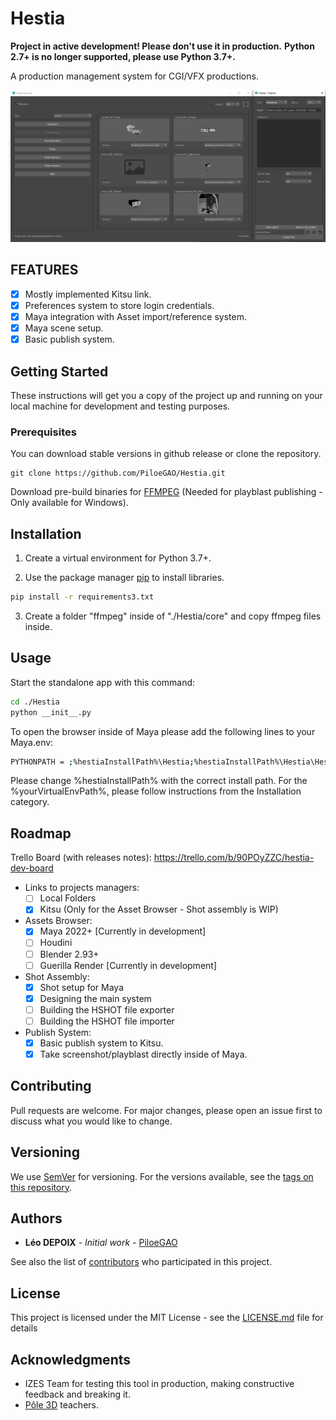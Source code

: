 # Hestia
**Project in active development! Please don't use it in production.**
**Python 2.7+ is no longer supported, please use Python 3.7+.**

A production management system for CGI/VFX productions.

![Hestia (Asset Browser - V0.0.4)](./Hestia_0.0.4.png)

## FEATURES
- [x] Mostly implemented Kitsu link.
- [x] Preferences system to store login credentials.
- [x] Maya integration with Asset import/reference system.
- [x] Maya scene setup.
- [x] Basic publish system.

## Getting Started

These instructions will get you a copy of the project up and running on your local machine for development and testing purposes.

### Prerequisites

You can download stable versions in github release or clone the repository.

```
git clone https://github.com/PiloeGAO/Hestia.git
```

Download pre-build binaries for [FFMPEG](https://www.ffmpeg.org/) (Needed for playblast publishing - Only available for Windows).

## Installation

1. Create a virtual environment for Python 3.7+.

2. Use the package manager [pip](https://pip.pypa.io/en/stable/) to install libraries.

```bash
pip install -r requirements3.txt
```

3. Create a folder "ffmpeg" inside of "./Hestia/core" and copy ffmpeg files inside.

## Usage

Start the standalone app with this command:
```bash
cd ./Hestia
python __init__.py
```

To open the browser inside of Maya please add the following lines to your Maya.env:
```bash
PYTHONPATH = ;%hestiaInstallPath%\Hestia;%hestiaInstallPath%\Hestia\Hestia\dccs\maya\scripts;%yourVirtualEnvPath%\Lib\site-packages;
```
Please change %hestiaInstallPath% with the correct install path.
For the %yourVirtualEnvPath%, please follow instructions from the Installation category.
## Roadmap

Trello Board (with releases notes): https://trello.com/b/90POyZZC/hestia-dev-board

- Links to projects managers:
    - [ ] Local Folders
    - [x] Kitsu (Only for the Asset Browser - Shot assembly is WIP)
- Assets Browser:
    - [x] Maya 2022+ [Currently in development]
    - [ ] Houdini 
    - [ ] Blender 2.93+
    - [ ] Guerilla Render [Currently in development]
- Shot Assembly:
    - [x] Shot setup for Maya
    - [x] Designing the main system
    - [ ] Building the HSHOT file exporter
    - [ ] Building the HSHOT file importer
- Publish System:
    - [x] Basic publish system to Kitsu.
    - [x] Take screenshot/playblast directly inside of Maya.

## Contributing
Pull requests are welcome. For major changes, please open an issue first to discuss what you would like to change.

## Versioning

We use [SemVer](http://semver.org/) for versioning. For the versions available, see the [tags on this repository](https://github.com/your/project/tags). 

## Authors

* **Léo DEPOIX** - *Initial work* - [PiloeGAO](https://github.com/PiloeGAO)

See also the list of [contributors](https://github.com/your/project/contributors) who participated in this project.

## License

This project is licensed under the MIT License - see the [LICENSE.md](LICENSE.md) file for details

## Acknowledgments

* IZES Team for testing this tool in production, making constructive feedback and breaking it.
* [Pôle 3D](https://pole3d.com) teachers.